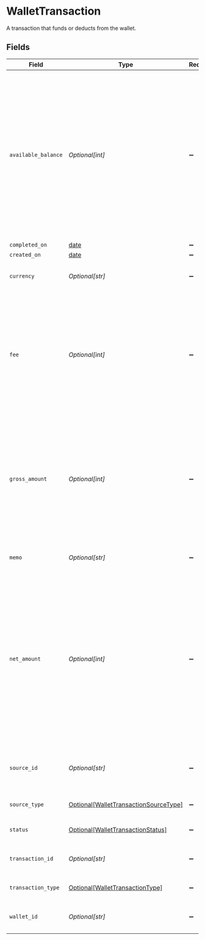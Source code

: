 # WalletTransaction

A transaction that funds or deducts from the wallet.


## Fields

| Field                                                                                                                                                                                                                         | Type                                                                                                                                                                                                                          | Required                                                                                                                                                                                                                      | Description                                                                                                                                                                                                                   | Example                                                                                                                                                                                                                       |
| ----------------------------------------------------------------------------------------------------------------------------------------------------------------------------------------------------------------------------- | ----------------------------------------------------------------------------------------------------------------------------------------------------------------------------------------------------------------------------- | ----------------------------------------------------------------------------------------------------------------------------------------------------------------------------------------------------------------------------- | ----------------------------------------------------------------------------------------------------------------------------------------------------------------------------------------------------------------------------- | ----------------------------------------------------------------------------------------------------------------------------------------------------------------------------------------------------------------------------- |
| `available_balance`                                                                                                                                                                                                           | *Optional[int]*                                                                                                                                                                                                               | :heavy_minus_sign:                                                                                                                                                                                                            | The wallet's total available balance after recording a completed transaction. The value is in the smallest unit of the specified currency. In USD this is cents, so $12.04 is 1204 and $0.99 would be 99.                     | 1204                                                                                                                                                                                                                          |
| `completed_on`                                                                                                                                                                                                                | [date](https://docs.python.org/3/library/datetime.html#date-objects)                                                                                                                                                          | :heavy_minus_sign:                                                                                                                                                                                                            | N/A                                                                                                                                                                                                                           |                                                                                                                                                                                                                               |
| `created_on`                                                                                                                                                                                                                  | [date](https://docs.python.org/3/library/datetime.html#date-objects)                                                                                                                                                          | :heavy_minus_sign:                                                                                                                                                                                                            | N/A                                                                                                                                                                                                                           |                                                                                                                                                                                                                               |
| `currency`                                                                                                                                                                                                                    | *Optional[str]*                                                                                                                                                                                                               | :heavy_minus_sign:                                                                                                                                                                                                            | A 3-letter ISO 4217 currency code                                                                                                                                                                                             | USD                                                                                                                                                                                                                           |
| `fee`                                                                                                                                                                                                                         | *Optional[int]*                                                                                                                                                                                                               | :heavy_minus_sign:                                                                                                                                                                                                            | Total fees paid for the transaction. The value is in the smallest unit of the specified currency. In USD this is cents, so $12.04 is 1204 and $0.99 would be 99.                                                              | 500                                                                                                                                                                                                                           |
| `gross_amount`                                                                                                                                                                                                                | *Optional[int]*                                                                                                                                                                                                               | :heavy_minus_sign:                                                                                                                                                                                                            | The total transaction amount. The amount is in the smallest unit of the specified currency. In USD this is cents, so $12.04 is 1204 and $0.99 would be 99.                                                                    | 1200                                                                                                                                                                                                                          |
| `memo`                                                                                                                                                                                                                        | *Optional[str]*                                                                                                                                                                                                               | :heavy_minus_sign:                                                                                                                                                                                                            | Detailed description of the transaction                                                                                                                                                                                       |                                                                                                                                                                                                                               |
| `net_amount`                                                                                                                                                                                                                  | *Optional[int]*                                                                                                                                                                                                               | :heavy_minus_sign:                                                                                                                                                                                                            | Net amount is the gross amount less fees paid, and the amount that affects the wallet's balance. The amount is in the smallest unit of the specified currency. In USD this is cents, so $12.04 is 1204 and $0.99 would be 99. | 700                                                                                                                                                                                                                           |
| `source_id`                                                                                                                                                                                                                   | *Optional[str]*                                                                                                                                                                                                               | :heavy_minus_sign:                                                                                                                                                                                                            | The ID of the Moov object to which this transaction is related.                                                                                                                                                               | ec7e1848-dc80-4ab0-8827-dd7fc0737b43                                                                                                                                                                                          |
| `source_type`                                                                                                                                                                                                                 | [Optional[WalletTransactionSourceType]](../../models/shared/wallettransactionsourcetype.md)                                                                                                                                   | :heavy_minus_sign:                                                                                                                                                                                                            | Wallet transaction source type                                                                                                                                                                                                |                                                                                                                                                                                                                               |
| `status`                                                                                                                                                                                                                      | [Optional[WalletTransactionStatus]](../../models/shared/wallettransactionstatus.md)                                                                                                                                           | :heavy_minus_sign:                                                                                                                                                                                                            | Wallet transaction status                                                                                                                                                                                                     |                                                                                                                                                                                                                               |
| `transaction_id`                                                                                                                                                                                                              | *Optional[str]*                                                                                                                                                                                                               | :heavy_minus_sign:                                                                                                                                                                                                            | UUID v4                                                                                                                                                                                                                       | ec7e1848-dc80-4ab0-8827-dd7fc0737b43                                                                                                                                                                                          |
| `transaction_type`                                                                                                                                                                                                            | [Optional[WalletTransactionType]](../../models/shared/wallettransactiontype.md)                                                                                                                                               | :heavy_minus_sign:                                                                                                                                                                                                            | Wallet transaction type                                                                                                                                                                                                       |                                                                                                                                                                                                                               |
| `wallet_id`                                                                                                                                                                                                                   | *Optional[str]*                                                                                                                                                                                                               | :heavy_minus_sign:                                                                                                                                                                                                            | UUID v4                                                                                                                                                                                                                       | ec7e1848-dc80-4ab0-8827-dd7fc0737b43                                                                                                                                                                                          |